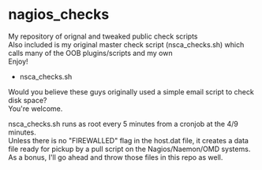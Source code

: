 # nagios_checks
My repository of orignal and tweaked public check scripts
<br>Also included is my original master check script (nsca_checks.sh) which calls many of the OOB plugins/scripts and my own
<br>Enjoy!

* nsca_checks.sh

Would you believe these guys originally used a simple email script to check disk space?
<br>You're welcome.

nsca_checks.sh runs as root every 5 minutes from a cronjob at the 4/9 minutes.
<br>Unless there is no "FIREWALLED" flag in the host.dat file, it creates a data file ready for pickup by a pull script on the Nagios/Naemon/OMD systems.
<br>As a bonus, I'll go ahead and throw those files in this repo as well.
